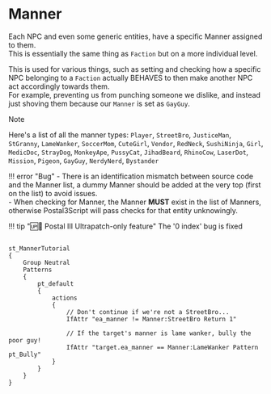 # Manner
Each NPC and even some generic entities, have a specific Manner assigned to them.  
This is essentially the same thing as `Faction` but on a more individual level. 

This is used for various things, such as setting and checking how a specific NPC belonging to a `Faction` actually BEHAVES to then make another NPC act accordingly towards them.  
For example, preventing us from punching someone we dislike, and instead just shoving them because our `Manner` is set as `GayGuy`.

<div class="admonition note">
<p class="admonition-title">Note</p>
<p>Here's a list of all the manner types:
<code>Player</code>, <code>StreetBro</code>, <code>JusticeMan</code>, <code>StGranny</code>, <code>LameWanker</code>, <code>SoccerMom</code>, <code>CuteGirl</code>, <code>Vendor</code>, <code>RedNeck</code>, <code>SushiNinja</code>, <code>Girl</code>, <code>MedicDoc</code>, <code>StrayDog</code>, <code>MonkeyApe</code>, <code>PussyCat</code>, <code>JihadBeard</code>, <code>RhinoCow</code>, <code>LaserDot</code>, <code>Mission</code>, <code>Pigeon</code>, <code>GayGuy</code>, <code>NerdyNerd</code>, <code>Bystander</code></p>
</div>

!!! error "Bug"
	- There is an identification mismatch between source code and the Manner list, a dummy Manner should be added at the very top (first on the list) to avoid issues.  
	- When checking for Manner, the Manner **MUST** exist in the list of Manners, otherwise Postal3Script will pass checks for that entity unknowingly.

!!! tip "🆙🪽 Postal III Ultrapatch-only feature"
	The '0 index' bug is fixed

<pre><code class="language-js">
st_MannerTutorial
{
	Group Neutral
	Patterns
	{
		pt_default
		{
			actions
			{
				// Don't continue if we're not a StreetBro...
				IfAttr "ea_manner != Manner:StreetBro Return 1"

				// If the target's manner is lame wanker, bully the poor guy!
				IfAttr "target.ea_manner == Manner:LameWanker Pattern pt_Bully"
			}
		}
	}
}
</code></pre>